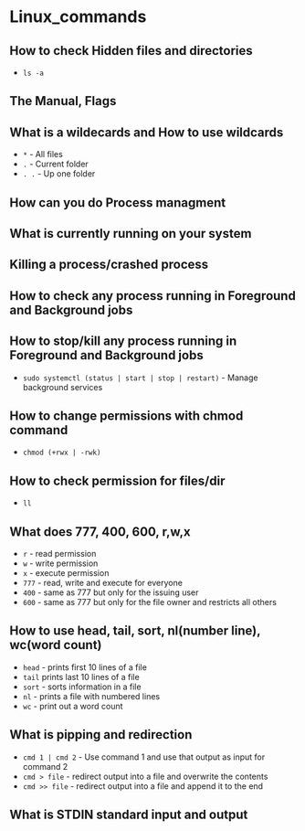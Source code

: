 # Linux_commands

## How to check Hidden files and directories
- `ls -a`

## The Manual, Flags

## What is a wildecards and How to use wildcards
- `*` - All files
- `.` - Current folder
- `. .` - Up one folder

## How can you do Process managment

## What is currently running on your system

## Killing a process/crashed process

## How to check any process running in Foreground and Background jobs

## How to stop/kill any process running in Foreground and Background jobs
- `sudo systemctl (status | start | stop | restart)` - Manage background services
## How to change permissions with chmod command
- `chmod (+rwx | -rwk)`
## How to check permission for files/dir
- `ll`

## What does 777, 400, 600, r,w,x
- `r` - read permission
- `w` - write permission
- `x` - execute permission
- `777` - read, write and execute for everyone
- `400` - same as 777 but only for the issuing user
- `600` - same as 777 but only for the file owner and restricts all others
## How to use head, tail, sort, nl(number line), wc(word count)
- `head` - prints first 10 lines of a file
- `tail` prints last 10 lines of a file
- `sort` - sorts information in a file
- `nl` - prints a file with numbered lines
- `wc` - print out a word count

## What is pipping and redirection
- `cmd 1 | cmd 2` - Use command 1 and use that output as input for command 2
- `cmd > file` - redirect output into a file and overwrite the contents
- `cmd >> file` - redirect output into a file and append it to the end 

## What is STDIN standard input and output
